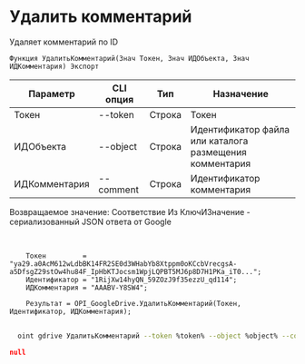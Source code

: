 ﻿---
sidebar_position: 4
---

# Удалить комментарий
 Удаляет комментарий по ID



`Функция УдалитьКомментарий(Знач Токен, Знач ИДОбъекта, Знач ИДКомментария) Экспорт`

  | Параметр | CLI опция | Тип | Назначение |
  |-|-|-|-|
  | Токен | --token | Строка | Токен |
  | ИДОбъекта | --object | Строка | Идентификатор файла или каталога размещения комментария |
  | ИДКомментария | --comment | Строка | Идентификатор комментария |

  
  Возвращаемое значение:   Соответствие Из КлючИЗначение - сериализованный JSON ответа от Google

<br/>




```bsl title="Пример кода"
    Токен         = "ya29.a0AcM612wLdbBK14FR2SE0d3WHabYb8Xtppm0oKCcbVrecgsA-a5DfsgZ29stOw4hu84F_IpHbKTJocsm1WpjLQPBT5MJ6p8D7H1PKa_iT0...";
    Идентификатор = "1RijXw14hyQN_59ZOzJ9f35ezzU_qd114";
    ИДКомментария = "AAABV-Y8SW4";

    Результат = OPI_GoogleDrive.УдалитьКомментарий(Токен, Идентификатор, ИДКомментария);
```



```sh title="Пример команды CLI"
    
  oint gdrive УдалитьКомментарий --token %token% --object %object% --comment %comment%

```

```json title="Результат"
null
```
